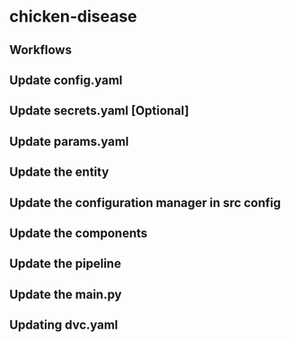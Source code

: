 # chicken-disease
## Workflows
## Update config.yaml
## Update secrets.yaml [Optional]
##  Update params.yaml
## Update the entity
## Update the configuration manager in src config
## Update the components
## Update the pipeline
## Update the main.py
## Updating dvc.yaml